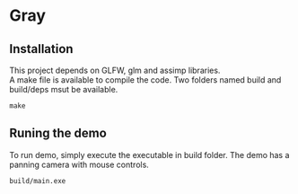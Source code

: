 # Gray

## Installation

This project depends on GLFW, glm and assimp libraries. <br>
A make file is available to compile the code. Two folders named build and build/deps msut be available.

`make`

## Runing the demo

To run demo, simply execute the executable in build folder. The demo has a panning camera with mouse controls. 

`build/main.exe`